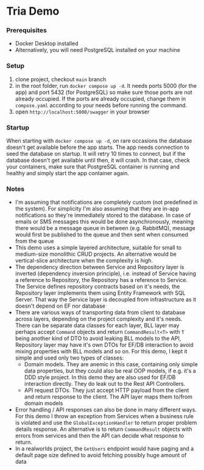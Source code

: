 # Tria Demo

### Prerequisites

- Docker Desktop installed
- Alternatively, you will need PostgreSQL installed on your machine

### Setup

1. clone project, checkout `main` branch
2. in the root folder, run `docker compose up -d`. It needs ports 5000 (for the app) and port 5432 (for PostgreSQL) so make sure those ports are not already occupied. If the ports are already occupied, change them in `compose.yaml` according to your needs before running the command.
3. open `http://localhost:5000/swagger` in your browser

### Startup
When starting with `docker compose up -d`, on rare occasions the database doesn't get available before the app starts. The app needs connection to seed the database on startup. It will retry 10 times to connect, but if the database doesn't get available until then, it will crash. In that case, check your containers, make sure that PostgreSQL container is running and healthy and simply start the app container again.

### Notes

* I'm assuming that notifications are completely custom (not predefined in the system). For simplicity I'm also assuming that they are in-app notifications so they're immediately stored to the database. In case of emails or SMS messages this would be done asynchronously, meaning there would be a message queue in between (e.g. RabbitMQ), message would first be published to the queue and then sent when consumed from the queue
* This demo uses a simple layered architecture, suitable for small to medium-size monolithic CRUD projects. An alternative would be vertical-slice architecture when the complexity is high. 
* The dependency direction between Service and Repository layer is inverted (dependency inversion principle), i.e. instead of Service having a reference to Repository, the Repository has a reference to Service. The Service defines repository contracts based on it's needs, the Repository layer implements them using Entity Framework with SQL Server. That way the Service layer is decoupled from infrastructure as it doesn't depend on EF nor database
* There are various ways of transporting data from client to database across layers, depending on the project complexity and it's needs. There can be separate data classes for each layer, BLL layer may perhaps accept `Command` objects and return `CommandResult<T>` with `T` being another kind of DTO to avoid leaking BLL models to the API, Repository layer may have it's own DTOs for EF/DB interaction to avoid mixing properties with BLL models and so on. For this demo, I kept it simple and used only two types of classes:
  * Domain models. They are anemic in this case, containing only simple data properties, but they could also be real OOP models, if e.g. it's a DDD style project. In this demo they are also used for EF/DB interaction directly. They do leak out to the Rest API Controllers.
  * API request DTOs. They just accept HTTP payload from the client and return response to the client. The API layer maps them to/from domain models
* Error handling / API responses can also be done in many different ways. For this demo I throw an exception from Services when a business rule is violated and use the `GlobalExceptionHandler` to return proper problem details response. An alternative is to return `CommandResult` objects with errors from services and then the API can decide what response to return.
* In a realworlds project, the `GetUsers` endpoint would have paging and a default page size defined to avoid fetching possibly huge amount of data
